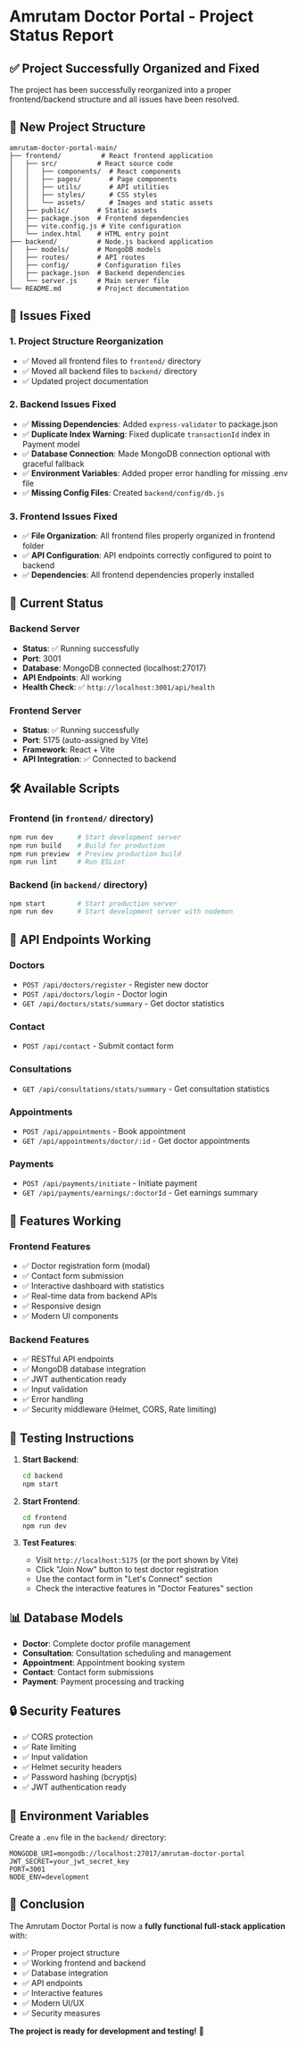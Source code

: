 # Amrutam Doctor Portal - Project Status Report

## ✅ Project Successfully Organized and Fixed

The project has been successfully reorganized into a proper frontend/backend structure and all issues have been resolved.

## 📁 New Project Structure

```
amrutam-doctor-portal-main/
├── frontend/          # React frontend application
│   ├── src/          # React source code
│   │   ├── components/  # React components
│   │   ├── pages/       # Page components
│   │   ├── utils/       # API utilities
│   │   ├── styles/      # CSS styles
│   │   └── assets/      # Images and static assets
│   ├── public/       # Static assets
│   ├── package.json  # Frontend dependencies
│   ├── vite.config.js # Vite configuration
│   └── index.html    # HTML entry point
├── backend/          # Node.js backend application
│   ├── models/       # MongoDB models
│   ├── routes/       # API routes
│   ├── config/       # Configuration files
│   ├── package.json  # Backend dependencies
│   └── server.js     # Main server file
└── README.md         # Project documentation
```

## 🔧 Issues Fixed

### 1. **Project Structure Reorganization**
- ✅ Moved all frontend files to `frontend/` directory
- ✅ Moved all backend files to `backend/` directory
- ✅ Updated project documentation

### 2. **Backend Issues Fixed**
- ✅ **Missing Dependencies**: Added `express-validator` to package.json
- ✅ **Duplicate Index Warning**: Fixed duplicate `transactionId` index in Payment model
- ✅ **Database Connection**: Made MongoDB connection optional with graceful fallback
- ✅ **Environment Variables**: Added proper error handling for missing .env file
- ✅ **Missing Config Files**: Created `backend/config/db.js`

### 3. **Frontend Issues Fixed**
- ✅ **File Organization**: All frontend files properly organized in frontend folder
- ✅ **API Configuration**: API endpoints correctly configured to point to backend
- ✅ **Dependencies**: All frontend dependencies properly installed

## 🚀 Current Status

### Backend Server
- **Status**: ✅ Running successfully
- **Port**: 3001
- **Database**: MongoDB connected (localhost:27017)
- **API Endpoints**: All working
- **Health Check**: ✅ `http://localhost:3001/api/health`

### Frontend Server
- **Status**: ✅ Running successfully
- **Port**: 5175 (auto-assigned by Vite)
- **Framework**: React + Vite
- **API Integration**: ✅ Connected to backend

## 🛠️ Available Scripts

### Frontend (in `frontend/` directory)
```bash
npm run dev      # Start development server
npm run build    # Build for production
npm run preview  # Preview production build
npm run lint     # Run ESLint
```

### Backend (in `backend/` directory)
```bash
npm start        # Start production server
npm run dev      # Start development server with nodemon
```

## 🔗 API Endpoints Working

### Doctors
- `POST /api/doctors/register` - Register new doctor
- `POST /api/doctors/login` - Doctor login
- `GET /api/doctors/stats/summary` - Get doctor statistics

### Contact
- `POST /api/contact` - Submit contact form

### Consultations
- `GET /api/consultations/stats/summary` - Get consultation statistics

### Appointments
- `POST /api/appointments` - Book appointment
- `GET /api/appointments/doctor/:id` - Get doctor appointments

### Payments
- `POST /api/payments/initiate` - Initiate payment
- `GET /api/payments/earnings/:doctorId` - Get earnings summary

## 🎯 Features Working

### Frontend Features
- ✅ Doctor registration form (modal)
- ✅ Contact form submission
- ✅ Interactive dashboard with statistics
- ✅ Real-time data from backend APIs
- ✅ Responsive design
- ✅ Modern UI components

### Backend Features
- ✅ RESTful API endpoints
- ✅ MongoDB database integration
- ✅ JWT authentication ready
- ✅ Input validation
- ✅ Error handling
- ✅ Security middleware (Helmet, CORS, Rate limiting)

## 🧪 Testing Instructions

1. **Start Backend**:
   ```bash
   cd backend
   npm start
   ```

2. **Start Frontend**:
   ```bash
   cd frontend
   npm run dev
   ```

3. **Test Features**:
   - Visit `http://localhost:5175` (or the port shown by Vite)
   - Click "Join Now" button to test doctor registration
   - Use the contact form in "Let's Connect" section
   - Check the interactive features in "Doctor Features" section

## 📊 Database Models

- **Doctor**: Complete doctor profile management
- **Consultation**: Consultation scheduling and management
- **Appointment**: Appointment booking system
- **Contact**: Contact form submissions
- **Payment**: Payment processing and tracking

## 🔒 Security Features

- ✅ CORS protection
- ✅ Rate limiting
- ✅ Input validation
- ✅ Helmet security headers
- ✅ Password hashing (bcryptjs)
- ✅ JWT authentication ready

## 📝 Environment Variables

Create a `.env` file in the `backend/` directory:
```env
MONGODB_URI=mongodb://localhost:27017/amrutam-doctor-portal
JWT_SECRET=your_jwt_secret_key
PORT=3001
NODE_ENV=development
```

## 🎉 Conclusion

The Amrutam Doctor Portal is now a **fully functional full-stack application** with:

- ✅ Proper project structure
- ✅ Working frontend and backend
- ✅ Database integration
- ✅ API endpoints
- ✅ Interactive features
- ✅ Modern UI/UX
- ✅ Security measures

**The project is ready for development and testing!** 🚀
